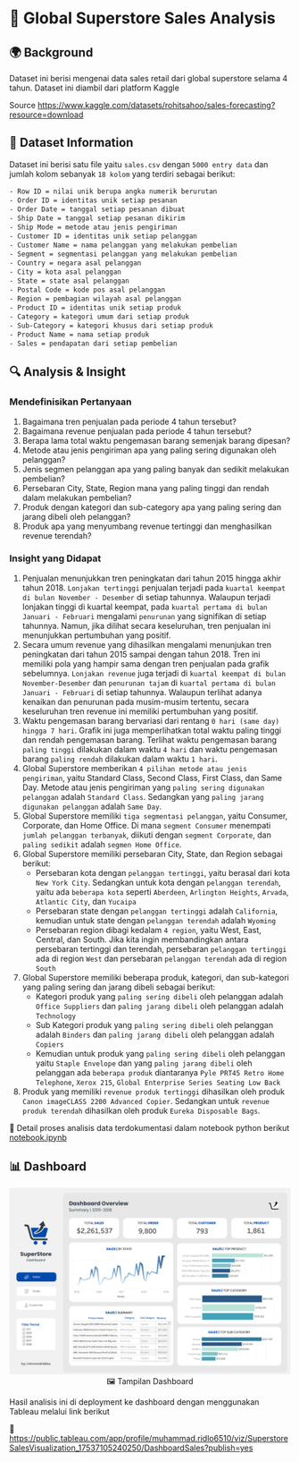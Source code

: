 # 🛒 Global Superstore Sales Analysis

## 🌍 Background 
Dataset ini berisi mengenai data sales retail dari global superstore selama 4 tahun. Dataset ini diambil dari platform Kaggle

Source
https://www.kaggle.com/datasets/rohitsahoo/sales-forecasting?resource=download

## 📝 Dataset Information
Dataset ini berisi satu file yaitu `sales.csv` dengan `5000 entry data` dan jumlah kolom sebanyak `18 kolom` yang terdiri sebagai berikut:
```
- Row ID = nilai unik berupa angka numerik berurutan
- Order ID = identitas unik setiap pesanan
- Order Date = tanggal setiap pesanan dibuat
- Ship Date = tanggal setiap pesanan dikirim
- Ship Mode = metode atau jenis pengiriman
- Customer ID = identitas unik setiap pelanggan
- Customer Name = nama pelanggan yang melakukan pembelian
- Segment = segmentasi pelanggan yang melakukan pembelian
- Country = negara asal pelanggan
- City = kota asal pelanggan
- State = state asal pelanggan
- Postal Code = kode pos asal pelanggan
- Region = pembagian wilayah asal pelanggan
- Product ID = identitas unik setiap produk
- Category = kategori umum dari setiap produk
- Sub-Category = kategori khusus dari setiap produk
- Product Name = nama setiap produk
- Sales = pendapatan dari setiap pembelian
```

## 🔍 Analysis & Insight
### Mendefinisikan Pertanyaan
1. Bagaimana tren penjualan pada periode 4 tahun tersebut?
2. Bagaimana revenue penjualan pada periode 4 tahun tersebut?
3. Berapa lama total waktu pengemasan barang semenjak barang dipesan?
4. Metode atau jenis pengiriman apa yang paling sering digunakan oleh pelanggan?
5. Jenis segmen pelanggan apa yang paling banyak dan sedikit melakukan pembelian?
6. Persebaran City, State, Region mana yang paling tinggi dan rendah dalam melakukan pembelian?
7. Produk dengan kategori dan sub-category apa yang paling sering dan jarang dibeli oleh pelanggan?
8. Produk apa yang menyumbang revenue tertinggi dan menghasilkan revenue terendah?

### Insight yang Didapat
1. Penjualan menunjukkan tren peningkatan dari tahun 2015 hingga akhir tahun 2018. `Lonjakan tertinggi` penjualan terjadi pada `kuartal keempat di bulan November - Desember` di setiap tahunnya. Walaupun terjadi lonjakan tinggi di kuartal keempat, pada `kuartal pertama di bulan Januari - Februari` mengalami `penurunan` yang signifikan di setiap tahunnya. Namun, jika dilihat secara keseluruhan, tren penjualan ini menunjukkan pertumbuhan yang positif.
2. Secara umum revenue yang dihasilkan mengalami menunjukan tren peningkatan dari tahun 2015 sampai dengan tahun 2018. Tren ini memiliki pola yang hampir sama dengan tren penjualan pada grafik sebelumnya. `Lonjakan revenue` juga terjadi di `kuartal keempat di bulan November-Desember` dan `penurunan tajam` di `kuartal pertama di bulan Januari - Februari` di setiap tahunnya. Walaupun terlihat adanya kenaikan dan penurunan pada musim-musim tertentu, secara keseluruhan tren revenue ini memiliki pertumbuhan yang positif.
3. Waktu pengemasan barang bervariasi dari rentang `0 hari (same day) hingga 7 hari`. Grafik ini juga memperlihatkan total waktu paling tinggi dan rendah pengemasan barang. Terlihat waktu pengemasan barang `paling tinggi` dilakukan dalam waktu `4 hari` dan waktu pengemasan barang `paling rendah` dilakukan dalam waktu `1 hari`.
4. Global Superstore memberikan `4 pilihan metode atau jenis pengiriman`, yaitu Standard Class, Second Class, First Class, dan Same Day. Metode atau jenis pengiriman yang `paling sering digunakan pelanggan` adalah `Standard Class`. Sedangkan yang `paling jarang digunakan pelanggan` adalah `Same Day`.
5. Global Superstore memiliki `tiga segmentasi pelanggan`, yaitu Consumer, Corporate, dan Home Office. Di mana `segment Consumer` menempati `jumlah pelanggan terbanyak`, diikuti dengan `segment Corporate`, dan `paling sedikit` adalah `segmen Home Office`.
6. Global Superstore memiliki persebaran City, State, dan Region sebagai berikut:
   - Persebaran kota dengan `pelanggan tertinggi`, yaitu berasal dari kota `New York City`. Sedangkan untuk kota dengan `pelanggan terendah`, yaitu ada `beberapa kota` seperti `Aberdeen`, `Arlington Heights`, `Arvada`, `Atlantic City`, dan `Yucaipa`
   - Persebaran state dengan `pelanggan tertinggi` adalah `California`, kemudian untuk state dengan `pelanggan terendah` adalah `Wyoming`
   - Persebaran region dibagi kedalam `4 region`, yaitu West, East, Central, dan South. Jika kita ingin membandingkan antara persebaran tertinggi dan terendah, persebaran `pelanggan tertinggi` ada di region `West` dan persebaran `pelanggan terendah` ada di region `South`
7. Global Superstore memiliki beberapa produk, kategori, dan sub-kategori yang paling sering dan jarang dibeli sebagai berikut:
   - Kategori produk yang `paling sering dibeli` oleh pelanggan adalah `Office Suppliers` dan `paling jarang dibeli` oleh pelanggan adalah `Technology`
   - Sub Kategori produk yang `paling sering dibeli` oleh pelanggan adalah `Binders` dan `paling jarang dibeli` oleh pelanggan adalah `Copiers`
   - Kemudian untuk produk yang `paling sering dibeli` oleh pelanggan yaitu `Staple Envelope` dan yang `paling jarang dibeli` oleh pelanggan ada `beberapa produk` diantaranya `Pyle PRT45 Retro Home Telephone`, `Xerox 215`, `Global Enterprise Series Seating Low Back`
8. Produk yang memiliki `revenue produk tertinggi` dihasilkan oleh produk `Canon imageCLASS 2200 Advanced Copier`. Sedangkan untuk `revenue produk terendah` dihasilkan oleh produk `Eureka Disposable Bags`.

📌 Detail proses analisis data terdokumentasi dalam notebook python berikut
[notebook.ipynb](https://github.com/mhmmdridlo/global-superstore/blob/f39e84190b8ca51932563878854bf3c3f19de2c9/notebook.ipynb)

## 📊 Dashboard
<p align='center'>
  <img src='/dashboard-visualization.png'/>
  🖼️ Tampilan Dashboard


Hasil analisis ini di deployment ke dashboard dengan menggunakan Tableau melalui link berikut

🔗 https://public.tableau.com/app/profile/muhammad.ridlo6510/viz/SuperstoreSalesVisualization_17537105240250/DashboardSales?publish=yes
